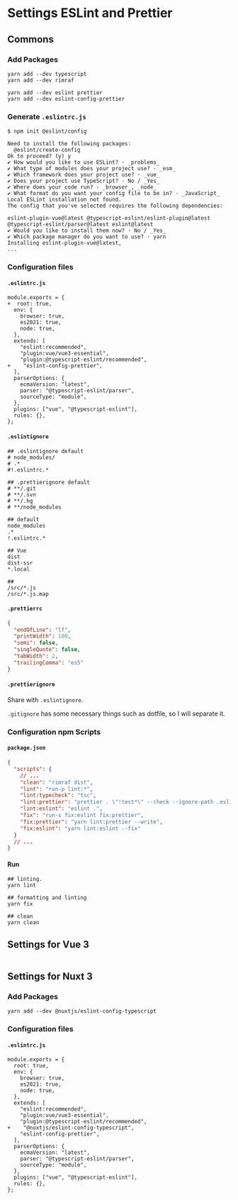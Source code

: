 # Settings ESLint and Prettier

## Commons

### Add Packages

```shell
yarn add --dev typescript
yarn add --dev rimraf

yarn add --dev eslint prettier
yarn add --dev eslint-config-prettier
```

### Generate `.eslintrc.js`

```console
$ npm init @eslint/config

Need to install the following packages:
  @eslint/create-config
Ok to proceed? (y) y
✔ How would you like to use ESLint? · _problems_
✔ What type of modules does your project use? · _esm_
✔ Which framework does your project use? · _vue_
✔ Does your project use TypeScript? · No / _Yes_
✔ Where does your code run? · _browser_, _node_
✔ What format do you want your config file to be in? · _JavaScript_
Local ESLint installation not found.
The config that you've selected requires the following dependencies:

eslint-plugin-vue@latest @typescript-eslint/eslint-plugin@latest @typescript-eslint/parser@latest eslint@latest
✔ Would you like to install them now? · No / _Yes_
✔ Which package manager do you want to use? · yarn
Installing eslint-plugin-vue@latest,
...
```

### Configuration files

#### `.eslintrc.js`

```diff_js
module.exports = {
+  root: true,
  env: {
    browser: true,
    es2021: true,
    node: true,
  },
  extends: [
    "eslint:recommended",
    "plugin:vue/vue3-essential",
    "plugin:@typescript-eslint/recommended",
+    "eslint-config-prettier",
  ],
  parserOptions: {
    ecmaVersion: "latest",
    parser: "@typescript-eslint/parser",
    sourceType: "module",
  },
  plugins: ["vue", "@typescript-eslint"],
  rules: {},
};
```

#### `.eslintignore`

```properties
## .eslintignore default
# node_modules/
# .*
#!.eslintrc.*

## .prettierignore default
# **/.git
# **/.svn
# **/.hg
# **/node_modules

## default
node_modules
.*
!.eslintrc.*

## Vue
dist
dist-ssr
*.local

##
/src/*.js
/src/*.js.map
```

#### `.prettierrc`

```json
{
  "endOfLine": "lf",
  "printWidth": 100,
  "semi": false,
  "singleQuote": false,
  "tabWidth": 2,
  "trailingComma": "es5"
}
```

#### `.prettierignore`

Share with `.eslintignore`.

`.gitignore` has some necessary things such as dotfile, so I will separate it.

### Configuration npm Scripts

#### `package.json`

```json
{
  "scripts": {
    // ...
    "clean": "rimraf dist",
    "lint": "run-p lint:*",
    "lint:typecheck": "tsc",
    "lint:prettier": "prettier . \"!test*\" --check --ignore-path .eslintignore",
    "lint:eslint": "eslint .",
    "fix": "run-s fix:eslint fix:prettier",
    "fix:prettier": "yarn lint:prettier --write",
    "fix:eslint": "yarn lint:eslint --fix"
  }
  // ...
}
```

#### Run

```shell
## linting.
yarn lint

## formatting and linting
yarn fix

## clean
yarn clean
```

## Settings for Vue 3

```shell

```

## Settings for Nuxt 3

### Add Packages

```shell
yarn add --dev @nuxtjs/eslint-config-typescript
```

### Configuration files

#### `.eslintrc.js`

```diff_js
module.exports = {
  root: true,
  env: {
    browser: true,
    es2021: true,
    node: true,
  },
  extends: [
    "eslint:recommended",
    "plugin:vue/vue3-essential",
    "plugin:@typescript-eslint/recommended",
+    "@nuxtjs/eslint-config-typescript",
    "eslint-config-prettier",
  ],
  parserOptions: {
    ecmaVersion: "latest",
    parser: "@typescript-eslint/parser",
    sourceType: "module",
  },
  plugins: ["vue", "@typescript-eslint"],
  rules: {},
};
```
